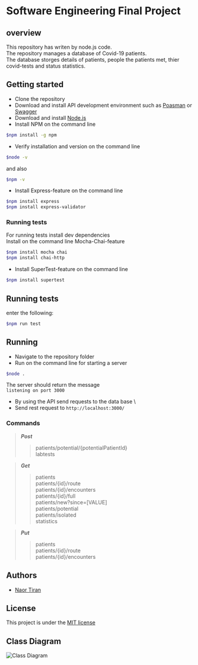 # Software Engineering Final Project

## overview
This repository has writen by node.js code. \
The repository manages a database of Covid-19 patients.\
The database storges details of patients, people the patients met, thier covid-tests and status statistics. 

## Getting started
- Clone the repository
- Download and install API development environment such as [Poasman](https://www.postman.com/downloads/) or [Swagger](https://swagger.io/)
- Download and install [Node.js](https://nodejs.org/en/download/)
- Install NPM on the command line 
```bash
$npm install -g npm
```
- Verify installation and version on the command line
```bash
$node -v
``` 
and also
```bash
$npm -v
```
- Install Express-feature on the command line
```bash
$npm install express
$npm install express-validator
```
### Running tests 
For running tests install dev dependencies \
Install on the command line Mocha-Chai-feature
```bash
$npm install mocha chai
$npm install chai-http
``` 
- Install SuperTest-feature on the command line 
```bash
$npm install supertest
```
## Running tests
enter the following:
```bash
$npm run test
```
## Running
- Navigate to the repository folder 
- Run on the command line for starting a server 
```bash
$node .
```
The server should return the message  
```listening on port 3000```
- By using the API send requests to the data base \
- Send rest request to ```http://localhost:3000/```
### Commands
> ***Post*** 
>> patients/potential/{potentialPatientId} \
>> labtests 

> ***Get*** 
>> patients \
>> patients/{id}/route \
>> patients/{id}/encounters \
>> patients/{id}/full \
>> patients/new?since=[VALUE] \
>> patients/potential \
>> patients/isolated \
>> statistics 

> ***Put*** 
>> patients \
>> patients/{id}/route \
>> patients/{id}/encounters

## Authors

* [Naor Tiran](https://github.com/NaorTIRAM)

## License
This project is under the [MIT license](https://en.wikipedia.org/wiki/MIT_License)

## Class Diagram 
![Class Diagram](https://user-images.githubusercontent.com/88660222/155901046-593564d9-c2c4-4792-b87d-98e38758e37b.jpeg)
